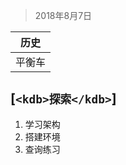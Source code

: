 > 2018年8月7日

|**历史**
|:-----:|
|平衡车|

[`<kdb>探索</kdb>`]
-----------
1. 学习架构
3. 搭建环境
3. 查询练习






  [1]: https://www.baidu.com
